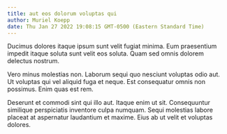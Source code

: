 ```yaml
---
title: aut eos dolorum voluptas qui
author: Muriel Koepp
date: Thu Jan 27 2022 19:08:15 GMT-0500 (Eastern Standard Time)
---
```

Ducimus dolores itaque ipsum sunt velit fugiat minima. Eum praesentium impedit itaque soluta sunt velit eos soluta. Quam sed omnis dolorem delectus nostrum.

 Vero minus molestias non. Laborum sequi quo nesciunt voluptas odio aut. Ut voluptas qui vel aliquid fuga et neque. Est consequatur omnis non possimus. Enim quas est rem.

 Deserunt et commodi sint qui illo aut. Itaque enim ut sit. Consequuntur similique perspiciatis inventore culpa numquam. Sequi molestias labore placeat at aspernatur laudantium et maxime. Eius ab ut velit et voluptas dolores.